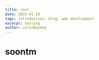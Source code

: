 ```yaml
---
title: cool
date: 2025-01-10
tags: introduction, blog, web development
excerpt: testing
author: colorBanded
---
```

# soontm